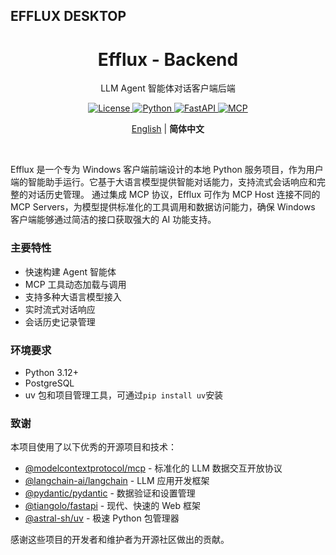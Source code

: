 ## EFFLUX DESKTOP


<div align="center">
    <h1>Efflux - Backend</h1>
    <p>LLM Agent 智能体对话客户端后端</p>
    <p>
        <a href="LICENSE">
            <img src="https://img.shields.io/badge/License-MIT-green.svg" alt="License">
        </a>
        <a href="https://www.python.org/downloads/">
            <img src="https://img.shields.io/badge/Python-3.12+-blue.svg" alt="Python">
        </a>
        <a href="https://fastapi.tiangolo.com/">
            <img src="https://img.shields.io/badge/FastAPI-0.115.6+-brightgreen.svg" alt="FastAPI">
        </a>
        <a href="https://modelcontextprotocol.io/">
            <img src="https://img.shields.io/badge/MCP-1.1.1-coral.svg" alt="MCP">
        </a>
    </p>
    <p>
        <a href="./README.md">English</a> | <b>简体中文</b>
    </p>
    <br/>
</div>


Efflux 是一个专为 Windows 客户端前端设计的本地 Python 服务项目，作为用户端的智能助手运行。它基于大语言模型提供智能对话能力，支持流式会话响应和完整的对话历史管理。
通过集成 MCP 协议，Efflux 可作为 MCP Host 连接不同的 MCP Servers，为模型提供标准化的工具调用和数据访问能力，确保 Windows 客户端能够通过简洁的接口获取强大的 AI 功能支持。


### 主要特性
- 快速构建 Agent 智能体
- MCP 工具动态加载与调用
- 支持多种大语言模型接入
- 实时流式对话响应
- 会话历史记录管理


### 环境要求
- Python 3.12+
- PostgreSQL
- uv 包和项目管理工具，可通过`pip install uv`安装




### 致谢

本项目使用了以下优秀的开源项目和技术：

- [@modelcontextprotocol/mcp](https://modelcontextprotocol.io) - 标准化的 LLM 数据交互开放协议
- [@langchain-ai/langchain](https://github.com/langchain-ai/langchain) - LLM 应用开发框架
- [@pydantic/pydantic](https://github.com/pydantic/pydantic) - 数据验证和设置管理
- [@tiangolo/fastapi](https://github.com/tiangolo/fastapi) - 现代、快速的 Web 框架
- [@astral-sh/uv](https://github.com/astral-sh/uv) - 极速 Python 包管理器

感谢这些项目的开发者和维护者为开源社区做出的贡献。


